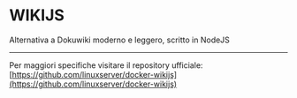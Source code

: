 # WIKIJS
Alternativa a Dokuwiki moderno e leggero, scritto in NodeJS



---
Per maggiori specifiche visitare il repository ufficiale:
[https://github.com/linuxserver/docker-wikijs](https://github.com/linuxserver/docker-wikijs)